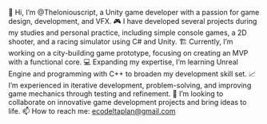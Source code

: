 👋 Hi, I’m @Theloniouscript, a Unity game developer with a passion for game design, development, and VFX.
🎮 I have developed several projects during my studies and personal practice, including simple console games, a 2D shooter, and a racing simulator using C# and Unity.
🏗️ Currently, I’m working on a city-building game prototype, focusing on creating an MVP with a functional core.
💻 Expanding my expertise, I’m learning Unreal Engine and programming with C++ to broaden my development skill set.
📈 I’m experienced in iterative development, problem-solving, and improving game mechanics through testing and refinement.
👀 I’m looking to collaborate on innovative game development projects and bring ideas to life.
📫 How to reach me: ecodeltaplan@gmail.com


